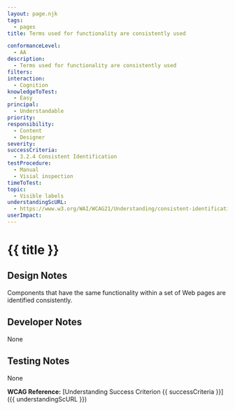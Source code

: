 ```yaml
---
layout: page.njk
tags:
  - pages
title: Terms used for functionality are consistently used

conformanceLevel:
  - AA
description:
  - Terms used for functionality are consistently used
filters:
interaction:
  - Cognition
knowledgeToTest:
  - Easy
principal:
  - Understandable
priority:
responsibility:
  - Content
  - Designer
severity:
successCriteria:
  - 3.2.4 Consistent Identification
testProcedure:
  - Manual
  - Visial inspection
timeToTest:
topic:
  - Visible labels
understandingScURL:
  - https://www.w3.org/WAI/WCAG21/Understanding/consistent-identification.html
userImpact:
---
```


# {{ title }}

## Design Notes

Components that have the same functionality within a set of Web pages are identified consistently.

## Developer Notes

None

## Testing Notes

None

**WCAG Reference:** [Understanding Success Criterion {{ successCriteria }}]({{ understandingScURL }})
